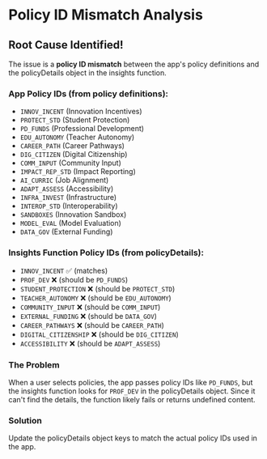 # Policy ID Mismatch Analysis

## Root Cause Identified!

The issue is a **policy ID mismatch** between the app's policy definitions and the policyDetails object in the insights function.

### App Policy IDs (from policy definitions):
- `INNOV_INCENT` (Innovation Incentives)
- `PROTECT_STD` (Student Protection) 
- `PD_FUNDS` (Professional Development)
- `EDU_AUTONOMY` (Teacher Autonomy)
- `CAREER_PATH` (Career Pathways)
- `DIG_CITIZEN` (Digital Citizenship)
- `COMM_INPUT` (Community Input)
- `IMPACT_REP_STD` (Impact Reporting)
- `AI_CURRIC` (Job Alignment)
- `ADAPT_ASSESS` (Accessibility)
- `INFRA_INVEST` (Infrastructure)
- `INTEROP_STD` (Interoperability)
- `SANDBOXES` (Innovation Sandbox)
- `MODEL_EVAL` (Model Evaluation)
- `DATA_GOV` (External Funding)

### Insights Function Policy IDs (from policyDetails):
- `INNOV_INCENT` ✅ (matches)
- `PROF_DEV` ❌ (should be `PD_FUNDS`)
- `STUDENT_PROTECTION` ❌ (should be `PROTECT_STD`)
- `TEACHER_AUTONOMY` ❌ (should be `EDU_AUTONOMY`)
- `COMMUNITY_INPUT` ❌ (should be `COMM_INPUT`)
- `EXTERNAL_FUNDING` ❌ (should be `DATA_GOV`)
- `CAREER_PATHWAYS` ❌ (should be `CAREER_PATH`)
- `DIGITAL_CITIZENSHIP` ❌ (should be `DIG_CITIZEN`)
- `ACCESSIBILITY` ❌ (should be `ADAPT_ASSESS`)

### The Problem
When a user selects policies, the app passes policy IDs like `PD_FUNDS`, but the insights function looks for `PROF_DEV` in the policyDetails object. Since it can't find the details, the function likely fails or returns undefined content.

### Solution
Update the policyDetails object keys to match the actual policy IDs used in the app.

